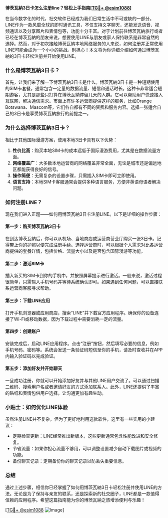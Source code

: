 **博茨瓦納3日卡怎么注册line？轻松上手指南[[TG💪+ @esim1088](https://t.me/s/esim1088)]**

在当今数字化的时代，社交软件已经成为我们日常生活中不可或缺的一部分。LINE作为一款风靡全球的即时通讯工具，不仅支持文字聊天，还能发送语音、视频通话以及分享图片和表情包等，功能十分丰富。对于计划前往博茨瓦納旅行或者已经在博茨瓦納的朋友来说，想要使用LINE与朋友或家人保持联系是非常自然的选择。然而，对于初次接触博茨瓦納本地网络服务的人来说，如何注册并正常使用LINE可能会成为一个小小的挑战。别担心！本文将为你详细介绍如何通过博茨瓦納的3日卡轻松注册并开始使用LINE。

### **什么是博茨瓦納3日卡？**
首先，让我们来了解一下博茨瓦納3日卡是什么。博茨瓦納3日卡是一种短期使用的SIM卡套餐，通常包含一定量的数据流量、短信和通话时长。这种卡非常适合短期游客，尤其是那些只打算在博茨瓦納停留几天的人群。它可以帮助用户快速接入互联网，解决通信需求。市面上有许多运营商提供这样的服务，比如Orange Botswana、Mascom等，它们各自都有不同的资费和服务内容。选择一张适合自己的3日卡是享受博茨瓦納旅行的前提之一。

### **为什么选择博茨瓦納3日卡？**
相比于其他国际漫游方案，使用本地3日卡具有以下优势：
1. **性价比高**：购买本地SIM卡的成本远低于国际漫游费用，尤其是在数据流量方面。
2. **网络覆盖广**：大多数本地运营商的网络覆盖非常全面，无论是城市还是偏远地区都能获得良好的信号。
3. **操作简便**：无需复杂的设置步骤，只需插入SIM卡即可立即使用。
4. **语言支持**：本地SIM卡客服通常会提供多种语言服务，方便非英语母语者解决问题。

### **如何注册LINE？**
现在我们进入正题——如何用博茨瓦納3日卡注册LINE。以下是详细的操作步骤：

#### **第一步：购买博茨瓦納3日卡**
在到达博茨瓦納后，你可以从机场、当地商店或运营商营业厅购买一张3日卡。记得带上你的护照以便完成注册手续。选择运营商时，可以根据个人需求对比各运营商提供的套餐详情，包括价格、流量大小以及是否包含国际漫游等功能。

#### **第二步：激活SIM卡**
插入新买的SIM卡到你的手机中，并按照屏幕提示进行激活。一般来说，激活过程很简单，只需输入手机号码并等待系统确认即可。如果遇到任何问题，可以直接联系运营商客服寻求帮助。

#### **第三步：下载LINE应用**
打开手机浏览器或应用商店，搜索“LINE”并下载官方应用程序。确保你的设备连接了Wi-Fi或移动数据，因为下载过程中需要消耗一定的流量。

#### **第四步：创建账户**
安装完成后，启动LINE应用程序。点击“注册”按钮，然后填写必要的信息，例如手机号码、密码等。系统会发送一条验证码短信至你的手机，请及时查收并在APP内输入验证码以完成验证。

#### **第五步：添加好友并开始聊天**
一旦成功注册，你就可以开始添加好友并与其他LINE用户交流了。可以通过扫描二维码、搜索用户名或者邀请好友的方式添加联系人。此外，LINE还提供了丰富的贴纸和表情包供用户选择，让沟通更加有趣生动。

### **小贴士：如何优化LINE体验**
虽然注册LINE并不复杂，但为了更好地利用这款软件，这里有一些实用的小建议：
- 定期检查更新：LINE经常推出新版本，这些更新通常包含性能改进和安全修复。
- 节省流量：如果你担心流量不够用，可以调整设置减少自动下载图片或视频的功能。
- 备份聊天记录：定期备份你的聊天记录以防丢失重要信息。

### **总结**
通过上述步骤，相信你已经掌握了如何用博茨瓦納3日卡轻松注册并使用LINE的方法。无论是为了保持与亲友的联系，还是探索新的社交圈子，LINE都是一款值得信赖的应用程序。希望这篇指南能为你的博茨瓦納之旅增添便利与乐趣！

[[TG💪+ @esim1088](https://t.me/s/esim1088) ![Image](https://i.postimg.cc/4NQfJmqS/Snipaste-2025-05-13-00-14-12.png)]